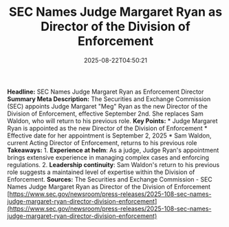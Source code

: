 ﻿---
title: "    SEC Names Judge Margaret Ryan as Director of the Division of Enforcement
"
date: "2025-08-22T04:50:21"
category: "Markets"
summary: ""
slug: "    sec names judge margaret ryan as director of the divisio"
source_urls:
  - "https://www.sec.gov/newsroom/press-releases/2025-108-sec-names-judge-margaret-ryan-director-division-enforcement"
seo:
  title: "    SEC Names Judge Margaret Ryan as Director of the Division of Enforcement
 | Hash n Hedge"
  description: ""
  keywords: ["news", "markets", "brief"]
---
**Headline:** SEC Names Judge Margaret Ryan as Enforcement Director  **Summary Meta Description:** The Securities and Exchange Commission (SEC) appoints Judge Margaret "Meg" Ryan as the new Director of the Division of Enforcement, effective September 2nd. She replaces Sam Waldon, who will return to his previous role.  **Key Points:**  * Judge Margaret Ryan is appointed as the new Director of the Division of Enforcement * Effective date for her appointment is September 2, 2025 * Sam Waldon, current Acting Director of Enforcement, returns to his previous role  **Takeaways:**  1. **Experience at helm**: As a judge, Judge Ryan's appointment brings extensive experience in managing complex cases and enforcing regulations. 2. **Leadership continuity**: Sam Waldon's return to his previous role suggests a maintained level of expertise within the Division of Enforcement.  **Sources:** The Securities and Exchange Commission - SEC Names Judge Margaret Ryan as Director of the Division of Enforcement [https://www.sec.gov/newsroom/press-releases/2025-108-sec-names-judge-margaret-ryan-director-division-enforcement](https://www.sec.gov/newsroom/press-releases/2025-108-sec-names-judge-margaret-ryan-director-division-enforcement) 
